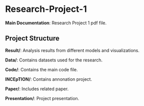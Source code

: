 # Research-Project-1

**Main Documentation**: Research Project 1 pdf file.


## Project Structure

**Result/**: Analysis results from different models and visualizations.

**Data/**: Contains datasets used for the research.

**Code/**: Contains the main code file.

**INCEpTION/**: Contains annonation project.

**Paper/**: Includes related paper.

**Presentation/**: Project presentation.



